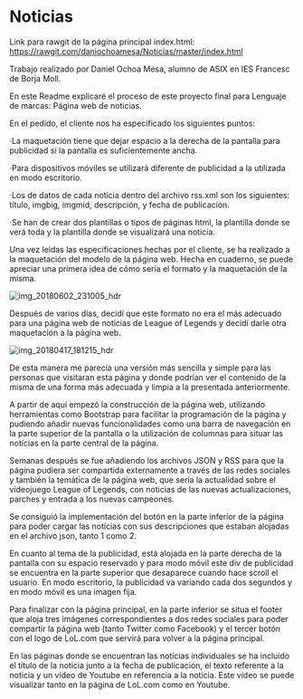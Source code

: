 # Noticias

Link para rawgit de la página principal index.html: https://rawgit.com/daniochoamesa/Noticias/master/index.html

Trabajo realizado por Daniel Ochoa Mesa, alumno de ASIX en IES Francesc de Borja Moll.

En este Readme explicaré el proceso de este proyecto final para Lenguaje de marcas: Página web de noticias.

En el pedido, el cliente nos ha especificado los siguientes puntos:
  
·La maquetación tiene que dejar espacio a la derecha de la pantalla para publicidad si la pantalla es suficientemente ancha.

·Para dispositivos móviles se utilizará diferente de publicidad a la utilizada en modo escritorio.

·Los de datos de cada noticia dentro del archivo rss.xml son los siguientes: título, imgbig, imgmid, descripción, y fecha de 
publicación.

·Se han de crear dos plantillas o tipos de páginas html, la plantilla donde se verá toda y la plantilla donde se visualizará una 
noticia.
    
Una vez leídas las especificaciones hechas por el cliente, se ha realizado a la maquetación del modelo de la página web. Hecha en
cuaderno, se puede apreciar una primera idea de cómo sería el formato y la maquetación de la misma.

![img_20180602_231005_hdr](https://user-images.githubusercontent.com/32293791/40880916-3b4e12b8-66ba-11e8-84b1-cc2c854b4e93.jpg)

Después de varios días, decidí que este formato no era el más adecuado para una página web de noticias de League of Legends y decidí
darle otra maquetación a la página web.

![img_20180417_181215_hdr](https://user-images.githubusercontent.com/32293791/40880895-bf47a3e6-66b9-11e8-956c-5e5026783728.jpg)

De esta manera me parecía una versión más sencilla y simple para las personas que visitaran esta página y donde podrían ver el contenido de la misma de una forma más adecuada y limpia a la presentada anteriormente.

A partir de aquí empezó la construcción de la página web, utilizando herramientas como Bootstrap para facilitar la programación de la
página y pudiendo añadir nuevas funcionalidades como una barra de navegación en la parte superior de la pantalla o la utilización de 
columnas para situar las notícias en la parte central de la página.

Semanas después se fue añadiendo los archivos JSON y RSS para que la página pudiera ser compartida externamente a través de las redes 
sociales y también la temática de la página web, que sería la actualidad sobre el videojuego League of Legends, con noticias de las 
nuevas actualizaciones, parches y entrada a los nuevas campeones.

Se consiguió la implementación del botón en la parte inferior de la página para poder cargar las notícias con sus descripciones que 
estaban alojadas en el archivo json, tanto 1 como 2.

En cuanto al tema de la publicidad, está alojada en la parte derecha de la pantalla con su espacio reservado y para modo móvil este div 
de publicidad se encuentra en la parte superior que desaparece cuando hace scroll el usuario. En modo escritorio, la publicidad va 
variando cada dos segundos y en modo móvil es una imagen fija.

Para finalizar con la página principal, en la parte inferior se situa el footer que aloja tres imágenes correspondientes a dos redes 
sociales para poder compartir la página web (tanto Twitter como Facebook) y el tercer botón con el logo de LoL.com que servirá para 
volver a la página principal.

En las páginas donde se encuentran las notícias individuales se ha incluido el título de la noticia junto a la fecha de publicación, el 
texto referente a la noticia y un vídeo de Youtube en referencia a la noticia. Este vídeo se puede visualizar tanto en la página de 
LoL.com como en Youtube.
